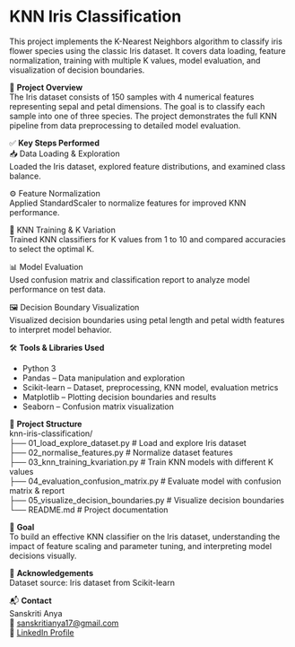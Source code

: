 # **KNN Iris Classification**
This project implements the K-Nearest Neighbors algorithm to classify iris flower species using the classic Iris dataset. It covers data loading, feature normalization, training with multiple K values, model evaluation, and visualization of decision boundaries.

📌 **Project Overview**  
The Iris dataset consists of 150 samples with 4 numerical features representing sepal and petal dimensions. The goal is to classify each sample into one of three species. The project demonstrates the full KNN pipeline from data preprocessing to detailed model evaluation.

✅ **Key Steps Performed**  
📥 Data Loading & Exploration  
Loaded the Iris dataset, explored feature distributions, and examined class balance.

⚙️ Feature Normalization  
Applied StandardScaler to normalize features for improved KNN performance.

🤖 KNN Training & K Variation  
Trained KNN classifiers for K values from 1 to 10 and compared accuracies to select the optimal K.

📊 Model Evaluation  
Used confusion matrix and classification report to analyze model performance on test data.

🖼️ Decision Boundary Visualization  
Visualized decision boundaries using petal length and petal width features to interpret model behavior.

🛠️ **Tools & Libraries Used**  
- Python 3  
- Pandas – Data manipulation and exploration  
- Scikit-learn – Dataset, preprocessing, KNN model, evaluation metrics  
- Matplotlib – Plotting decision boundaries and results  
- Seaborn – Confusion matrix visualization  

📁 **Project Structure**  
knn-iris-classification/  
├── 01_load_explore_dataset.py # Load and explore Iris dataset  
├── 02_normalise_features.py # Normalize dataset features  
├── 03_knn_training_kvariation.py # Train KNN models with different K values  
├── 04_evaluation_confusion_matrix.py # Evaluate model with confusion matrix & report  
├── 05_visualize_decision_boundaries.py # Visualize decision boundaries  
└── README.md # Project documentation  

🎯 **Goal**  
To build an effective KNN classifier on the Iris dataset, understanding the impact of feature scaling and parameter tuning, and interpreting model decisions visually.

🙌 **Acknowledgements**  
Dataset source: Iris dataset from Scikit-learn

📬 **Contact**  
Sanskriti Anya  
📧 sanskritianya17@gmail.com  
🔗 [LinkedIn Profile](https://www.linkedin.com/in/sanskriti-anya-6bb2b4332)
